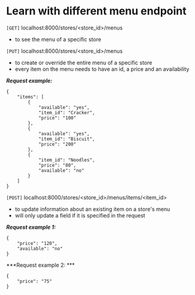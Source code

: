 # Learn with different menu endpoint

```[GET]``` localhost:8000/stores/<store_id>/menus
- to see the menu of a specific store

```[PUT]``` localhost:8000/stores/<store_id>/menus
- to create or override the entire menu of a specific store
- every item on the menu needs to have an id, a price and an availability 

***Request example:***
```
{
    "items": [
        {
            "available": "yes",
            "item_id": "Cracker",
            "price": "100"
        }, 
        {
            "available": "yes",
            "item_id": "Biscuit",
            "price": "200"
        }, 
        {
            "item_id": "Noodles", 
            "price": "80", 
            "available": "no"
        }
    ]
}
```

```[POST]``` localhost:8000/stores/<store_id>/menus/items/<item_id>
- to update information about an existing item on a store's menu
- will only update a field if it is specified in the request

***Request example 1:*** 
```
{ 
    "price": "120",
    "available": "no"
}
```

***Request example 2: ***
```
{
    "price": "75"
}
```
